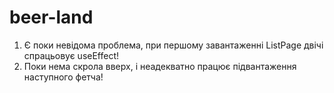 # beer-land

1. Є поки невідома проблема, при першому завантаженні ListPage двічі спрацьовує
   useEffect!
2. Поки нема скрола вверх, і неадекватно працює підвантаження наступного фетча!
